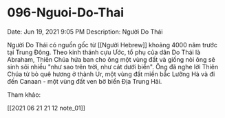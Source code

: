 # 096-Nguoi-Do-Thai

Date: Jun 19, 2021 9:05 PM
Description: Người Do Thái

Người Do Thái có nguồn gốc từ [[Người Hebrew]] khoảng 4000 năm trước tại Trung Đông.  Theo kinh thánh cựu Ước, tổ phụ của dân Do Thái là Abraham, Thiên Chúa hứa ban cho ông một vùng đất và giống nòi ông sẽ sinh sôi nhiều "như sao trên trời, như cát dưới biển". Ông đã nghe lời Thiên Chúa từ bỏ quê hương ở thành Ur, một vùng đất miền bắc Lưỡng Hà và đi đến Canaan - một vùng đất ven bờ biển Địa Trung Hải.


Tham khảo:

[[2021 06 21 21 12 note_01]]
